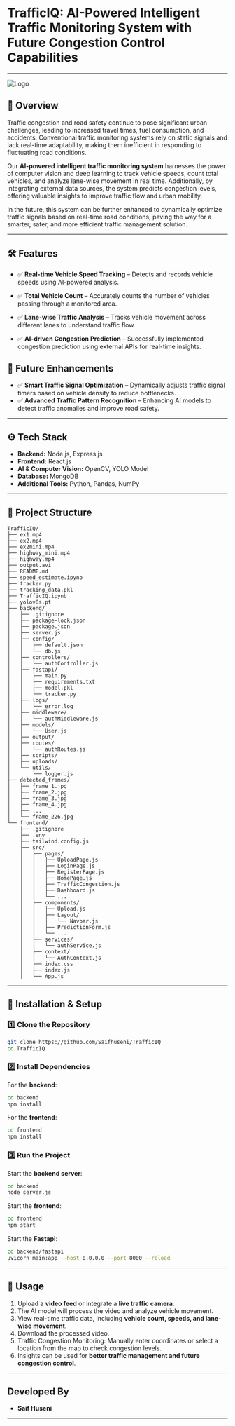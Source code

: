 # **TrafficIQ: AI-Powered Intelligent Traffic Monitoring System with Future Congestion Control Capabilities** 
---
![Logo](https://github.com/yourusername/yourrepo/blob/main/images/yourimage.png?raw=true)

## 🚀 **Overview**  
Traffic congestion and road safety continue to pose significant urban challenges, leading to increased travel times, fuel consumption, and accidents. Conventional traffic monitoring systems rely on static signals and lack real-time adaptability, making them inefficient in responding to fluctuating road conditions.

Our **AI-powered intelligent traffic monitoring system** harnesses the power of computer vision and deep learning to track vehicle speeds, count total vehicles, and analyze lane-wise movement in real time. Additionally, by integrating external data sources, the system predicts congestion levels, offering valuable insights to improve traffic flow and urban mobility.

In the future, this system can be further enhanced to dynamically optimize traffic signals based on real-time road conditions, paving the way for a smarter, safer, and more efficient traffic management solution.

---
## 🛠 Features

- ✅ **Real-time Vehicle Speed Tracking** – Detects and records vehicle speeds using AI-powered analysis.
- ✅ **Total Vehicle Count** – Accurately counts the number of vehicles passing through a monitored area.
- ✅ **Lane-wise Traffic Analysis** – Tracks vehicle movement across different lanes to understand traffic flow.

- ✅ **AI-driven Congestion Prediction** – Successfully implemented congestion prediction using external APIs for real-time insights.

## 🔮 Future Enhancements 

- ✅ **Smart Traffic Signal Optimization** – Dynamically adjusts traffic signal timers based on vehicle density to reduce bottlenecks.
- ✅ **Advanced Traffic Pattern Recognition** – Enhancing AI models to detect traffic anomalies and improve road safety.

---

## ⚙️ **Tech Stack**  
- **Backend:** Node.js, Express.js  
- **Frontend:** React.js  
- **AI & Computer Vision:** OpenCV, YOLO  Model  
- **Database:** MongoDB   
- **Additional Tools:** Python, Pandas, NumPy  

---

## 📂 **Project Structure**  
```
TrafficIQ/
├── ex1.mp4
├── ex2.mp4
├── ex2mini.mp4
├── highway_mini.mp4
├── highway.mp4
├── output.avi
├── README.md
├── speed_estimate.ipynb
├── tracker.py
├── tracking_data.pkl
├── TrafficIQ.ipynb
├── yolov8s.pt
├── backend/
│   ├── .gitignore
│   ├── package-lock.json
│   ├── package.json
│   ├── server.js
│   ├── config/
│   │   ├── default.json
│   │   └── db.js
│   ├── controllers/
│   │   └── authController.js
│   ├── fastapi/
│   │   ├── main.py
│   │   ├── requirements.txt
│   │   ├── model.pkl
│   │   └── tracker.py
│   ├── logs/
│   │   └── error.log
│   ├── middleware/
│   │   └── authMiddleware.js
│   ├── models/
│   │   └── User.js
│   ├── output/
│   ├── routes/
│   │   └── authRoutes.js
│   ├── scripts/
│   ├── uploads/
│   └── utils/
│       └── logger.js
├── detected_frames/
│   ├── frame_1.jpg
│   ├── frame_2.jpg
│   ├── frame_3.jpg
│   ├── frame_4.jpg
│   ├── ...
│   └── frame_226.jpg
└── frontend/
    ├── .gitignore
    ├── .env
    ├── tailwind.config.js
    ├── src/
    │   ├── pages/
    │   │   ├── UploadPage.js
    │   │   ├── LoginPage.js
    │   │   ├── RegisterPage.js
    │   │   ├── HomePage.js
    │   │   ├── TrafficCongestion.js
    │   │   ├── Dashboard.js
    │   │   └── ...
    │   ├── components/
    │   │   ├── Upload.js
    │   │   ├── Layout/
    │   │   │   └── Navbar.js
    │   │   ├── PredictionForm.js
    │   │   └── ...
    │   ├── services/
    │   │   └── authService.js
    │   ├── context/
    │   │   └── AuthContext.js
    │   ├── index.css
    │   ├── index.js
    │   └── App.js

```

---

## 📌 **Installation & Setup**  

### **1️⃣ Clone the Repository**  
```sh
git clone https://github.com/Saifhuseni/TrafficIQ
cd TrafficIQ
```

### **2️⃣ Install Dependencies**  
For the **backend**:  
```sh
cd backend
npm install
```
For the **frontend**:  
```sh
cd frontend
npm install
```

### **3️⃣ Run the Project**  
Start the **backend server**:  
```sh
cd backend
node server.js
```
Start the **frontend**:  
```sh
cd frontend
npm start
```
Start the **Fastapi**:  
```sh
cd backend/fastapi
uvicorn main:app --host 0.0.0.0 --port 8000 --reload
```


---

## 🎯 **Usage**  
1. Upload a **video feed** or integrate a **live traffic camera**.  
2. The AI model will process the video and analyze vehicle movement.  
3. View real-time traffic data, including **vehicle count, speeds, and lane-wise movement**.  
4. Download the processed video. 
5. Traffic Congestion Monitoring:
Manually enter coordinates or select a location from the map to check congestion levels.
7. Insights can be used for **better traffic management and future congestion control**.

---



##  **Developed By**  
- **Saif Huseni**  
 

---

  
